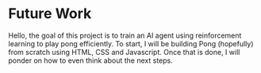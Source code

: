 # Future Work
Hello, the goal of this project is to train an AI agent using reinforcement learning to play pong efficiently. To start, I will be building Pong (hopefully) from scratch using HTML, CSS and Javascript. Once that is done, I will ponder on how to even think about the next steps.

